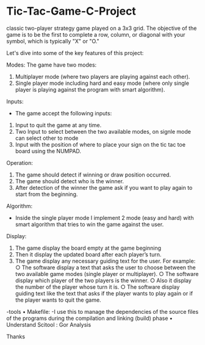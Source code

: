 # Tic-Tac-Game-C-Project
classic two-player strategy game played on a 3x3 grid. The objective of the game is to be the first to complete a row, column, or diagonal with your symbol, which is typically "X" or "O."

Let's dive into some of the key features of this project:

Modes:
The game have two modes:
1. Multiplayer mode (where two players are playing against each other).
2. Single player mode including hard and easy mode (where only single player is playing against the program with smart algorithm).
   
Inputs:
 * The game accept the following inputs:
1. Input to quit the game at any time.
2. Two Input to select between the two available modes, on signle mode can select other to mode 
3. Input with the position of where to place your sign on the tic tac toe board using the NUMPAD.
 
Operation:
1. The game should detect if winning or draw position occurred.
2. The game should detect who is the winner.
3. After detection of the winner the game  ask if you want to play again to start from the beginning.

Algorithm:
- Inside the single player mode I implement 2 mode (easy and hard) with smart algorithm that tries to win the game against the user.

Display:
1. The game  display the board empty at the game beginning
2. Then it  display the updated board after each player’s turn.
3. The game  display any necessary guiding text for the user.
For example:
○ The software  display a text that asks the user to choose between the two available
game modes (single player or multiplayer).
○ The software  display which player of the two players is the winner.
○ Also it  display the number of the player whose turn it is.
○ The software  display  guiding text like the text that asks if the player wants to
play again or if the player wants to quit the game.


-tools 
•       Makefile: -I use this to manage the dependencies of the source files of the programs during the compilation and linking (build) phase
•       Understand Scitool : Gor Analysis 
 
Thanks 
